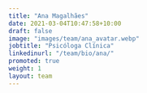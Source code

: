 ```yaml
---
title: "Ana Magalhães"
date: 2021-03-04T10:47:58+10:00
draft: false
image: "images/team/ana_avatar.webp"
jobtitle: "Psicóloga Clínica"
linkedinurl: "/team/bio/ana/"
promoted: true
weight: 1
layout: team
---
```

